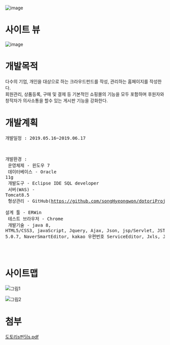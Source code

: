 
![image](https://user-images.githubusercontent.com/51102922/140051129-87d66b04-c384-41fe-bf79-76e1a363dd12.png)

<h1>사이트 뷰</h1>

![image](https://user-images.githubusercontent.com/51102922/140052743-eeb169c9-44cd-4955-89c4-70d3bcdc2208.png)

<h1>개발목적</h1>
다수의 기업, 개인을 대상으로 하는 크라우드펀드를 작성, 관리하는 홈페이지를 작성한다.<br/>
회원관리, 상품등록, 구매 및 결제 등 기본적인 쇼핑몰의 기능을 모두 포함하며 후원자와 창작자가 의사소통을 할수 있는 게시판 기능을 강화한다.

<h1>개발계획</h1>
<pre>
개발일정 : 2019.05.16~2019.06.17<br/>

개발환경 : <br/>
    운영체제		- 윈도우 7<br/>
    데이터베이스	- Oracle 11g<br/>
    개발도구		- Eclipse IDE SQL developer<br/>
    서버(WAS)		- Tomcat8.5<br/>
    형상관리		- GitHub(https://github.com/songHyeongwon/dotoriProject.git)<br/>
    설계 툴		- ERWin<br/>
    테스트 브라우저	- Chrome<br/>
    개발기술		- java 8, HTML5/CSS3, javaScript, Jquery, Ajax, Json, jsp/Servlet, JSTL, Spring 5.0.7, NaverSmartEditor, kakao 우편번호 ServiceEditor, Jxls, JavaMail <br/>
</pre>
<h1>사이트맵</h1>

![그림1](https://user-images.githubusercontent.com/51102922/140052039-7fb606ec-8ecb-4148-9a32-d5d81aacd410.png)

![그림2](https://user-images.githubusercontent.com/51102922/140052051-7fa3f47e-645f-4e61-b3e8-a252e93099db.png)

<h1>첨부</h1>

[도토리s펀딩s.pdf](https://github.com/songHyeongwon/dotoriProject/files/7467174/s.s.pdf)
